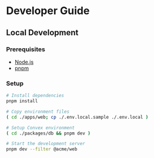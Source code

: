 # Developer Guide

## Local Development

### Prerequisites

- [Node.js](https://nodejs.org/en/download)
- [pnpm](https://pnpm.io/installation)

### Setup

```sh
# Install dependencies
pnpm install

# Copy environment files
( cd ./apps/web; cp ./.env.local.sample ./.env.local )

# Setup Convex environment
( cd ./packages/db && pnpm dev )

# Start the development server
pnpm dev --filter @acme/web
```
